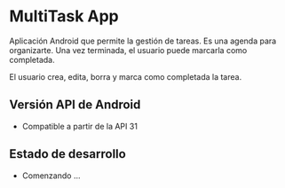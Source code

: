# MultiTask App
Aplicación Android que permite la gestión de tareas. Es una agenda para organizarte.
Una vez terminada, el usuario puede marcarla como completada.

El usuario crea, edita, borra y marca como completada la tarea.

## Versión API de Android
* Compatible a partir de la API 31

## Estado de desarrollo
* Comenzando ...